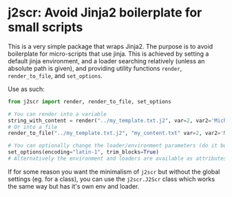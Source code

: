 # j2scr: Avoid Jinja2 boilerplate for small scripts
This is a very simple package that wraps Jinja2.
The purpose is to avoid boilerplate for micro-scripts that use jinja.
This is achieved by setting a default jinja environment, and a loader searching relatively (unless
an absolute path is given), and providing utility functions `render`, `render_to_file`, and
`set_options`.

Use as such:

```python
from j2scr import render, render_to_file, set_options

# You can render into a variable
string_with_content = render("../my_template.txt.j2", var=2, var2='Michael')
# Or into a file
render_to_file("../my_template.txt.j2", "my_content.txt" var=2, var2='Michael')

# You can optionally change the loader/environment parameters (do it before rendering, of course):
set_options(encoding="latin-1", trim_blocks=True)
# Alternatively the environment and loaders are available as attributes.
```

If for some reason you want the minimalism of `j2scr` but without the global settings (eg. for a
class), you can use the `j2scr.J2Scr` class which works the same way but has it's own env and loader.
